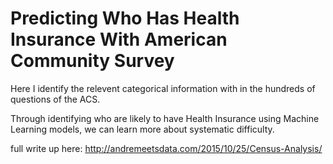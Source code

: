 # Predicting Who Has Health Insurance With American Community Survey 

Here I identify the relevent categorical information with in the hundreds of questions of the ACS.

Through identifying who are likely to have Health Insurance using Machine Learning models, we can learn more
about systematic difficulty. 

full write up here: http://andremeetsdata.com/2015/10/25/Census-Analysis/
